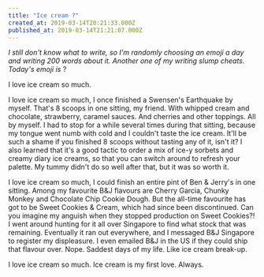 ```yaml
---
title: "Ice cream ?"
created_at: 2019-03-14T20:21:33.000Z
published_at: 2019-03-14T21:21:07.000Z
---
```

_I still don't know what to write, so I'm randomly choosing an emoji a day and writing 200 words about it. Another one of my writing slump cheats. Today's emoji is_ ?

  

I love ice cream so much. 

  

I love ice cream so much, I once finished a Swensen's Earthquake by myself. That's 8 scoops in one sitting, my friend. With whipped cream and chocolate, strawberry, caramel sauces. And cherries and other toppings. All by myself. I had to stop for a while several times during that sitting, because my tongue went numb with cold and I couldn't taste the ice cream. It'll be such a shame if you finished 8 scoops without tasting any of it, isn't it? I also learned that it's a good tactic to order a mix of ice-y sorbets and creamy diary ice creams, so that you can switch around to refresh your palette. My tummy didn't do so well after that, but it was so worth it.

  

I love ice cream so much, I could finish an entire pint of Ben & Jerry's in one sitting. Among my favourite B&J flavours are Cherry Garcia, Chunky Monkey and Chocolate Chip Cookie Dough. But the all-time favourite has got to be Sweet Cookies & Cream, which had since been discontinued. Can you imagine my anguish when they stopped production on Sweet Cookies?! I went around hunting for it all over Singapore to find what stock that was remaining. Eventually it ran out everywhere, and I messaged B&J Singapore to register my displeasure. I even emailed B&J in the US if they could ship that flavour over. Nope. Saddest days of my life. Like ice cream break-up. 

  

I love ice cream so much. Ice cream is my first love. Always.
